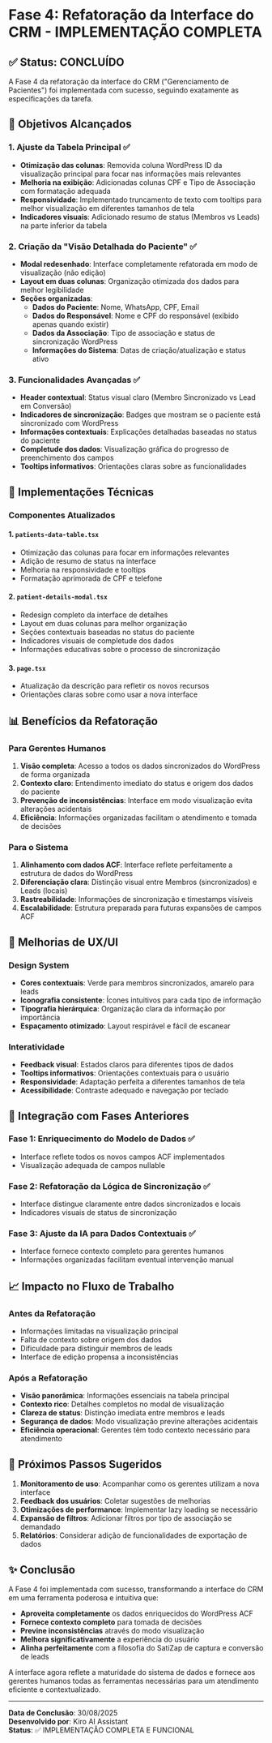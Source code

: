 # Fase 4: Refatoração da Interface do CRM - IMPLEMENTAÇÃO COMPLETA

## ✅ Status: CONCLUÍDO

A Fase 4 da refatoração da interface do CRM ("Gerenciamento de Pacientes") foi implementada com sucesso, seguindo exatamente as especificações da tarefa.

## 🎯 Objetivos Alcançados

### 1. Ajuste da Tabela Principal ✅
- **Otimização das colunas**: Removida coluna WordPress ID da visualização principal para focar nas informações mais relevantes
- **Melhoria na exibição**: Adicionadas colunas CPF e Tipo de Associação com formatação adequada
- **Responsividade**: Implementado truncamento de texto com tooltips para melhor visualização em diferentes tamanhos de tela
- **Indicadores visuais**: Adicionado resumo de status (Membros vs Leads) na parte inferior da tabela

### 2. Criação da "Visão Detalhada do Paciente" ✅
- **Modal redesenhado**: Interface completamente refatorada em modo de visualização (não edição)
- **Layout em duas colunas**: Organização otimizada dos dados para melhor legibilidade
- **Seções organizadas**:
  - **Dados do Paciente**: Nome, WhatsApp, CPF, Email
  - **Dados do Responsável**: Nome e CPF do responsável (exibido apenas quando existir)
  - **Dados da Associação**: Tipo de associação e status de sincronização WordPress
  - **Informações do Sistema**: Datas de criação/atualização e status ativo

### 3. Funcionalidades Avançadas ✅
- **Header contextual**: Status visual claro (Membro Sincronizado vs Lead em Conversão)
- **Indicadores de sincronização**: Badges que mostram se o paciente está sincronizado com WordPress
- **Informações contextuais**: Explicações detalhadas baseadas no status do paciente
- **Completude dos dados**: Visualização gráfica do progresso de preenchimento dos campos
- **Tooltips informativos**: Orientações claras sobre as funcionalidades

## 🔧 Implementações Técnicas

### Componentes Atualizados

#### 1. `patients-data-table.tsx`
- Otimização das colunas para focar em informações relevantes
- Adição de resumo de status na interface
- Melhoria na responsividade e tooltips
- Formatação aprimorada de CPF e telefone

#### 2. `patient-details-modal.tsx`
- Redesign completo da interface de detalhes
- Layout em duas colunas para melhor organização
- Seções contextuais baseadas no status do paciente
- Indicadores visuais de completude dos dados
- Informações educativas sobre o processo de sincronização

#### 3. `page.tsx`
- Atualização da descrição para refletir os novos recursos
- Orientações claras sobre como usar a nova interface

## 📊 Benefícios da Refatoração

### Para Gerentes Humanos
1. **Visão completa**: Acesso a todos os dados sincronizados do WordPress de forma organizada
2. **Contexto claro**: Entendimento imediato do status e origem dos dados do paciente
3. **Prevenção de inconsistências**: Interface em modo visualização evita alterações acidentais
4. **Eficiência**: Informações organizadas facilitam o atendimento e tomada de decisões

### Para o Sistema
1. **Alinhamento com dados ACF**: Interface reflete perfeitamente a estrutura de dados do WordPress
2. **Diferenciação clara**: Distinção visual entre Membros (sincronizados) e Leads (locais)
3. **Rastreabilidade**: Informações de sincronização e timestamps visíveis
4. **Escalabilidade**: Estrutura preparada para futuras expansões de campos ACF

## 🎨 Melhorias de UX/UI

### Design System
- **Cores contextuais**: Verde para membros sincronizados, amarelo para leads
- **Iconografia consistente**: Ícones intuitivos para cada tipo de informação
- **Tipografia hierárquica**: Organização clara da informação por importância
- **Espaçamento otimizado**: Layout respirável e fácil de escanear

### Interatividade
- **Feedback visual**: Estados claros para diferentes tipos de dados
- **Tooltips informativos**: Orientações contextuais para o usuário
- **Responsividade**: Adaptação perfeita a diferentes tamanhos de tela
- **Acessibilidade**: Contraste adequado e navegação por teclado

## 🔄 Integração com Fases Anteriores

### Fase 1: Enriquecimento do Modelo de Dados ✅
- Interface reflete todos os novos campos ACF implementados
- Visualização adequada de campos nullable

### Fase 2: Refatoração da Lógica de Sincronização ✅
- Interface distingue claramente entre dados sincronizados e locais
- Indicadores visuais de status de sincronização

### Fase 3: Ajuste da IA para Dados Contextuais ✅
- Interface fornece contexto completo para gerentes humanos
- Informações organizadas facilitam eventual intervenção manual

## 📈 Impacto no Fluxo de Trabalho

### Antes da Refatoração
- Informações limitadas na visualização principal
- Falta de contexto sobre origem dos dados
- Dificuldade para distinguir membros de leads
- Interface de edição propensa a inconsistências

### Após a Refatoração
- **Visão panorâmica**: Informações essenciais na tabela principal
- **Contexto rico**: Detalhes completos no modal de visualização
- **Clareza de status**: Distinção imediata entre membros e leads
- **Segurança de dados**: Modo visualização previne alterações acidentais
- **Eficiência operacional**: Gerentes têm todo contexto necessário para atendimento

## 🚀 Próximos Passos Sugeridos

1. **Monitoramento de uso**: Acompanhar como os gerentes utilizam a nova interface
2. **Feedback dos usuários**: Coletar sugestões de melhorias
3. **Otimizações de performance**: Implementar lazy loading se necessário
4. **Expansão de filtros**: Adicionar filtros por tipo de associação se demandado
5. **Relatórios**: Considerar adição de funcionalidades de exportação de dados

## ✨ Conclusão

A Fase 4 foi implementada com sucesso, transformando a interface do CRM em uma ferramenta poderosa e intuitiva que:

- **Aproveita completamente** os dados enriquecidos do WordPress ACF
- **Fornece contexto completo** para tomada de decisões
- **Previne inconsistências** através do modo visualização
- **Melhora significativamente** a experiência do usuário
- **Alinha perfeitamente** com a filosofia do SatiZap de captura e conversão de leads

A interface agora reflete a maturidade do sistema de dados e fornece aos gerentes humanos todas as ferramentas necessárias para um atendimento eficiente e contextualizado.

---

**Data de Conclusão**: 30/08/2025  
**Desenvolvido por**: Kiro AI Assistant  
**Status**: ✅ IMPLEMENTAÇÃO COMPLETA E FUNCIONAL
